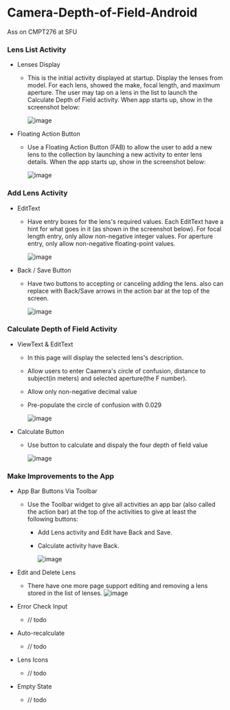 # Camera-Depth-of-Field-Android
Ass on CMPT276 at SFU

### Lens List Activity

- Lenses Display

    - This is the initial activity displayed at startup. Display the lenses from model. For each lens, showed the make, focal length, and maximum aperture. The user may tap on a lens in the list to launch the Calculate Depth of Field activity. When app starts up, show in the screenshot below:

        ![image](image/lensList.jpg)

- Floating Action Button

    - Use a Floating Action Button (FAB) to allow the user to add a new lens to the collection by launching a new activity to enter lens details. When the app starts up, show in the screenshot below:

        ![image](image/lensListButton.jpg)

### Add Lens Activity

- EditText

    - Have entry boxes for the lens's required values. Each EditText have a hint for what goes in it (as shown in the screenshot below). For focal length entry, only allow non-negative integer values. For aperture entry, only allow non-negative floating-point values.

        ![image](image/addLens.jpg)

- Back / Save Button

    - Have two buttons to accepting or canceling adding the lens. also can replace with Back/Save arrows in the action bar at the top of the screen. 

        ![image](image/addLensButton.jpg)

### Calculate Depth of Field Activity

- ViewText & EditText

    - In this page will display the selected lens's description. 
    - Allow users to enter Caamera's circle of confusion, distance to subject(in meters) and selected aperture(the F number).
    - Allow only non-negative decimal value
    - Pre-populate the circle of confusion with 0.029
    
        ![image](image/Calculate.jpg)

- Calculate Button

    - Use button to calculate and dispaly the four depth of field value
    
        ![image](image/calculateButton.jpg)

### Make Improvements to the App

- App Bar Buttons Via Toolbar

    - Use the Toolbar widget to give all activities an app bar (also called the action bar) at the top of the activities to give at least the following buttons:
      - Add Lens activity and Edit have Back and Save.
      - Calculate activity have Back.
        
        ![image](image/actionBar.jpg)

- Edit and Delete Lens

    - There have one more page support editing and removing a lens stored in the list of lenses.
        ![image](image/editDelete.jpg)

- Error Check Input 
    - // todo

- Auto-recalculate
    - // todo

- Lens Icons
    - // todo

- Empty State
    - // todo

